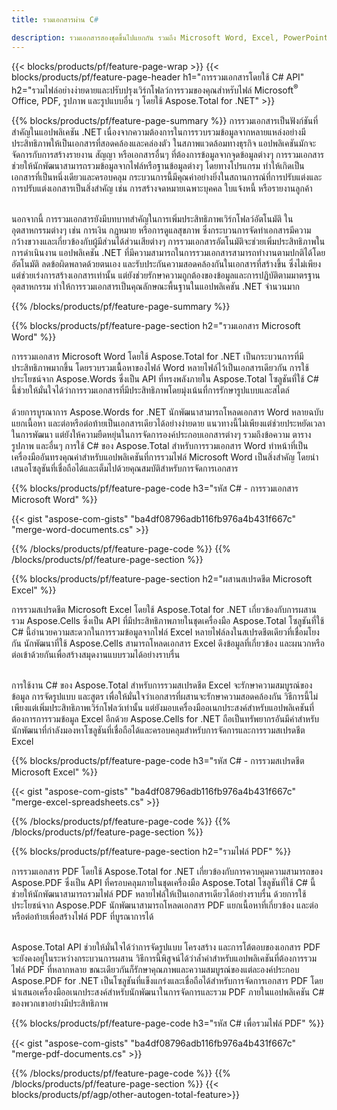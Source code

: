 ```yaml
---
title: รวมเอกสารผ่าน C# 

description: รวมเอกสารสองชุดขึ้นไปแยกกัน รวมถึง Microsoft Word, Excel, PowerPoint, PDF และรูปภาพผ่านแอปพลิเคชัน C# ของคุณ ทดสอบผลการรวมออนไลน์ผ่านแอพ
---
```


{{< blocks/products/pf/feature-page-wrap >}}
{{< blocks/products/pf/feature-page-header h1="การรวมเอกสารโดยใช้ C# API" h2="รวมไฟล์อย่างง่ายดายและปรับปรุงเวิร์กโฟลว์การรวมของคุณสำหรับไฟล์ Microsoft<sup>&reg;</sup> Office, PDF, รูปภาพ และรูปแบบอื่น ๆ โดยใช้ Aspose.Total for .NET" >}}

{{% blocks/products/pf/feature-page-summary %}}
การรวมเอกสารเป็นฟังก์ชันที่สำคัญในแอปพลิเคชัน .NET เนื่องจากความต้องการในการรวบรวมข้อมูลจากหลายแหล่งอย่างมีประสิทธิภาพให้เป็นเอกสารที่สอดคล้องและคล่องตัว ในสภาพแวดล้อมทางธุรกิจ แอปพลิเคชันมักจะจัดการกับการสร้างรายงาน สัญญา หรือเอกสารอื่นๆ ที่ต้องการข้อมูลจากจุดข้อมูลต่างๆ การรวมเอกสารช่วยให้นักพัฒนาสามารถรวมข้อมูลจากไฟล์หรือฐานข้อมูลต่างๆ โดยทางโปรแกรม ทำให้เกิดเป็นเอกสารที่เป็นหนึ่งเดียวและครอบคลุม กระบวนการนี้มีคุณค่าอย่างยิ่งในสถานการณ์ที่การปรับแต่งและการปรับแต่งเอกสารเป็นสิ่งสำคัญ เช่น การสร้างจดหมายเฉพาะบุคคล ใบแจ้งหนี้ หรือรายงานลูกค้า<br /><br />

นอกจากนี้ การรวมเอกสารยังมีบทบาทสำคัญในการเพิ่มประสิทธิภาพเวิร์กโฟลว์อัตโนมัติ ในอุตสาหกรรมต่างๆ เช่น การเงิน กฎหมาย หรือการดูแลสุขภาพ ซึ่งกระบวนการจัดทำเอกสารมีความกว้างขวางและเกี่ยวข้องกับผู้มีส่วนได้ส่วนเสียต่างๆ การรวมเอกสารอัตโนมัติจะช่วยเพิ่มประสิทธิภาพในการดำเนินงาน แอปพลิเคชัน .NET ที่มีความสามารถในการรวมเอกสารสามารถทำงานตามปกติได้โดยอัตโนมัติ ลดข้อผิดพลาดด้วยตนเอง และรับประกันความสอดคล้องกันในเอกสารที่สร้างขึ้น ซึ่งไม่เพียงแต่ช่วยเร่งการสร้างเอกสารเท่านั้น แต่ยังช่วยรักษาความถูกต้องของข้อมูลและการปฏิบัติตามมาตรฐานอุตสาหกรรม ทำให้การรวมเอกสารเป็นคุณลักษณะพื้นฐานในแอปพลิเคชัน .NET จำนวนมาก

{{% /blocks/products/pf/feature-page-summary  %}}

{{% blocks/products/pf/feature-page-section  h2="รวมเอกสาร Microsoft Word" %}}

การรวมเอกสาร Microsoft Word โดยใช้ Aspose.Total for .NET เป็นกระบวนการที่มีประสิทธิภาพมากขึ้น โดยรวบรวมเนื้อหาของไฟล์ Word หลายไฟล์ไว้เป็นเอกสารเดียวกัน การใช้ประโยชน์จาก Aspose.Words ซึ่งเป็น API ที่ทรงพลังภายใน Aspose.Total โซลูชันที่ใช้ C# นี้ช่วยให้มั่นใจได้ว่าการรวมเอกสารที่มีประสิทธิภาพโดยมุ่งเน้นที่การรักษารูปแบบและสไตล์ 
<br /><br />
ด้วยการบูรณาการ Aspose.Words for .NET นักพัฒนาสามารถโหลดเอกสาร Word หลายฉบับ แยกเนื้อหา และต่อหรือต่อท้ายเป็นเอกสารเดียวได้อย่างง่ายดาย แนวทางนี้ไม่เพียงแต่ช่วยประหยัดเวลาในการพัฒนา แต่ยังให้ความยืดหยุ่นในการจัดการองค์ประกอบเอกสารต่างๆ รวมถึงข้อความ ตาราง รูปภาพ และอื่นๆ การใช้ C# ของ Aspose.Total สำหรับการรวมเอกสาร Word ทำหน้าที่เป็นเครื่องมืออันทรงคุณค่าสำหรับแอปพลิเคชันที่การรวมไฟล์ Microsoft Word เป็นสิ่งสำคัญ โดยนำเสนอโซลูชันที่เชื่อถือได้และเต็มไปด้วยคุณสมบัติสำหรับการจัดการเอกสาร


{{% blocks/products/pf/feature-page-code h3="รหัส C# - การรวมเอกสาร Microsoft Word" %}}

{{< gist "aspose-com-gists" "ba4df08796adb116fb976a4b431f667c" "merge-word-documents.cs" >}}

{{% /blocks/products/pf/feature-page-code  %}}
{{% /blocks/products/pf/feature-page-section %}}

{{% blocks/products/pf/feature-page-section  h2="ผสานสเปรดชีต Microsoft Excel" %}}

การรวมสเปรดชีต Microsoft Excel โดยใช้ Aspose.Total for .NET เกี่ยวข้องกับการผสานรวม Aspose.Cells ซึ่งเป็น API ที่มีประสิทธิภาพภายในชุดเครื่องมือ Aspose.Total โซลูชันที่ใช้ C# นี้อำนวยความสะดวกในการรวมข้อมูลจากไฟล์ Excel หลายไฟล์ลงในสเปรดชีตเดียวที่เชื่อมโยงกัน นักพัฒนาที่ใช้ Aspose.Cells สามารถโหลดเอกสาร Excel ดึงข้อมูลที่เกี่ยวข้อง และผนวกหรือต่อเข้าด้วยกันเพื่อสร้างสมุดงานแบบรวมได้อย่างราบรื่น <br /> <br />

การใช้งาน C# ของ Aspose.Total สำหรับการรวมสเปรดชีต Excel จะรักษาความสมบูรณ์ของข้อมูล การจัดรูปแบบ และสูตร เพื่อให้มั่นใจว่าเอกสารที่ผสานจะรักษาความสอดคล้องกัน วิธีการนี้ไม่เพียงแต่เพิ่มประสิทธิภาพเวิร์กโฟลว์เท่านั้น แต่ยังมอบเครื่องมืออเนกประสงค์สำหรับแอปพลิเคชันที่ต้องการการรวมข้อมูล Excel อีกด้วย Aspose.Cells for .NET ถือเป็นทรัพยากรอันมีค่าสำหรับนักพัฒนาที่กำลังมองหาโซลูชันที่เชื่อถือได้และครอบคลุมสำหรับการจัดการและการรวมสเปรดชีต Excel


{{% blocks/products/pf/feature-page-code h3="รหัส C# - การรวมสเปรดชีต Microsoft Excel" %}}

{{< gist "aspose-com-gists" "ba4df08796adb116fb976a4b431f667c" "merge-excel-spreadsheets.cs" >}}

{{% /blocks/products/pf/feature-page-code  %}}
{{% /blocks/products/pf/feature-page-section %}}


{{% blocks/products/pf/feature-page-section  h2="รวมไฟล์ PDF" %}}

การรวมเอกสาร PDF โดยใช้ Aspose.Total for .NET เกี่ยวข้องกับการควบคุมความสามารถของ Aspose.PDF ซึ่งเป็น API ที่ครอบคลุมภายในชุดเครื่องมือ Aspose.Total โซลูชันที่ใช้ C# นี้ช่วยให้นักพัฒนาสามารถรวมไฟล์ PDF หลายไฟล์ให้เป็นเอกสารเดียวได้อย่างราบรื่น ด้วยการใช้ประโยชน์จาก Aspose.PDF นักพัฒนาสามารถโหลดเอกสาร PDF แยกเนื้อหาที่เกี่ยวข้อง และต่อหรือต่อท้ายเพื่อสร้างไฟล์ PDF ที่บูรณาการได้ <br /><br />

Aspose.Total API ช่วยให้มั่นใจได้ว่าการจัดรูปแบบ โครงสร้าง และการโต้ตอบของเอกสาร PDF จะยังคงอยู่ในระหว่างกระบวนการผสาน วิธีการนี้พิสูจน์ได้ว่าล้ำค่าสำหรับแอปพลิเคชันที่ต้องการรวมไฟล์ PDF ที่หลากหลาย ขณะเดียวกันก็รักษาคุณภาพและความสมบูรณ์ของแต่ละองค์ประกอบ Aspose.PDF for .NET เป็นโซลูชันที่แข็งแกร่งและเชื่อถือได้สำหรับการจัดการเอกสาร PDF โดยนำเสนอเครื่องมืออเนกประสงค์สำหรับนักพัฒนาในการจัดการและรวม PDF ภายในแอปพลิเคชัน C# ของพวกเขาอย่างมีประสิทธิภาพ 

{{% blocks/products/pf/feature-page-code h3="รหัส C# เพื่อรวมไฟล์ PDF" %}}

{{< gist "aspose-com-gists" "ba4df08796adb116fb976a4b431f667c" "merge-pdf-documents.cs" >}}

{{% /blocks/products/pf/feature-page-code  %}}
{{% /blocks/products/pf/feature-page-section %}}
{{< blocks/products/pf/agp/other-autogen-total-feature>}}